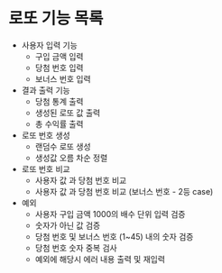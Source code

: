 # 로또 기능 목록

- 사용자 입력 기능
    - 구입 금액 입력
    - 당첨 번호 입력
    - 보너스 번호 입력
- 결과 출력 기능
    - 당첨 통계 출력
    - 생성된 로또 값 출력
    - 총 수익률 출력
- 로또 번호 생성
    - 랜덤수 로또 생성
    - 생성값 오름 차순 정렬
- 로또 번호 비교
    - 사용자 값 과 당첨 번호 비교
    - 사용자 값 과 당첨 번호 비교 (보너스 번호 - 2등 case)
- 예외
    - 사용자 구입 금액 1000의 배수 단위 입력 검증
    - 숫자가 아닌 값 검증
    - 당첨 번호 및 보너스 번호 (1~45) 내의 숫자 검증
    - 당첨 번호 숫자 중복 검사
    - 예외에 해당시 에러 내용 출력 및 재입력